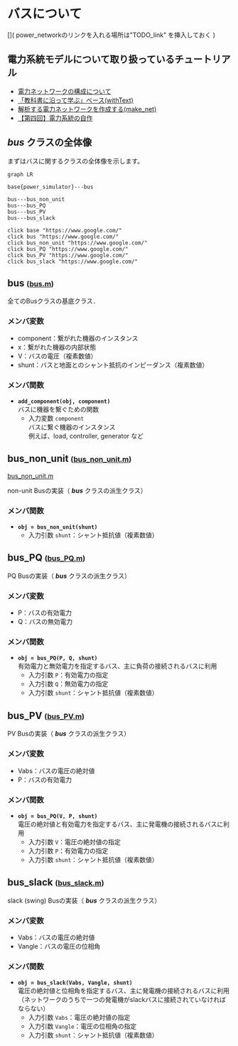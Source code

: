 # バスについて

[]( power_networkのリンクを入れる場所は"TODO_link" を挿入しておく )

## 電力系統モデルについて取り扱っているチュートリアル
- [電力ネットワークの構成について](/abstract)
- [「教科書に沿って学ぶ」ベース(withText)](/Tutorials/withText)
- [解析する電力ネットワークを作成する(make_net)](/Tutorials/make_net)
- [【第四回】電力系統の自作](/Tutorials/step4)

## *bus* クラスの全体像

まずはバスに関するクラスの全体像を示します。

[](TODO_link→以下の図のリンクを正しいリンクへ変更)
```mermaid
graph LR

base{power_simulator}---bus

bus---bus_non_unit
bus---bus_PQ
bus---bus_PV
bus---bus_slack

click base "https://www.google.com/"
click bus "https://www.google.com/"
click bus_non_unit "https://www.google.com/"
click bus_PQ "https://www.google.com/"
click bus_PV "https://www.google.com/"
click bus_slack "https://www.google.com/"
```

## bus <font size=3>([bus.m]())</font> [](TODO_link)

全てのBusクラスの基底クラス．

### メンバ変数
- component：繋がれた機器のインスタンス
- x：繋がれた機器の内部状態
- V：バスの電圧（複素数値）
- shunt：バスと地面とのシャント抵抗のインピーダンス（複素数値）

### メンバ関数
- **`add_component(obj, component)`**  
    バスに機器を繋ぐための関数
    - 入力変数 `component`  
        バスに繋ぐ機器のインスタンス  
        例えば、load, controller, generator など


## bus_non_unit <font size=3>([bus_non_unit.m]())</font> [](TODO_link)

[bus_non_unit.m]() [](TODO_link)

non-unit Busの実装（ ***bus*** クラスの派生クラス）

### メンバ関数
- **`obj = bus_non_unit(shunt)`**  
    - 入力引数 `shunt`：シャント抵抗値（複素数値）

## bus_PQ <font size=3>([bus_PQ.m]())</font> [](TODO_link)

PQ Busの実装（ ***bus*** クラスの派生クラス）

### メンバ変数
- P：バスの有効電力
- Q：バスの無効電力

### メンバ関数
- **`obj = bus_PQ(P, Q, shunt)`**  
    有効電力と無効電力を指定するバス、主に負荷の接続されるバスに利用
    - 入力引数 `P`：有効電力の指定
    - 入力引数 `Q`：無効電力の指定
    - 入力引数 `shunt`：シャント抵抗値（複素数値）

## bus_PV <font size=3>([bus_PV.m]())</font> [](TODO_link)

PV Busの実装（ ***bus*** クラスの派生クラス）

### メンバ変数
- Vabs：バスの電圧の絶対値
- P：バスの有効電力

### メンバ関数
- **`obj = bus_PQ(V, P, shunt)`**  
    電圧の絶対値と有効電力を指定するバス、主に発電機の接続されるバスに利用  
    - 入力引数 `V`：電圧の絶対値の指定
    - 入力引数 `P`：有効電力の指定
    - 入力引数 `shunt`：シャント抵抗値（複素数値）

## bus_slack <font size=3>([bus_slack.m]())</font> [](TODO_link)

slack (swing) Busの実装（ ***bus*** クラスの派生クラス）

### メンバ変数
- Vabs：バスの電圧の絶対値
- Vangle：バスの電圧の位相角

### メンバ関数
- **`obj = bus_slack(Vabs, Vangle, shunt)`**  
    電圧の絶対値と位相角を指定するバス、主に発電機の接続されるバスに利用（ネットワークのうちで一つの発電機がslackバスに接続されていなければならない）
    - 入力引数 `Vabs`：電圧の絶対値の指定
    - 入力引数 `Vangle`：電圧の位相角の指定
    - 入力引数 `shunt`：シャント抵抗値（複素数値）
